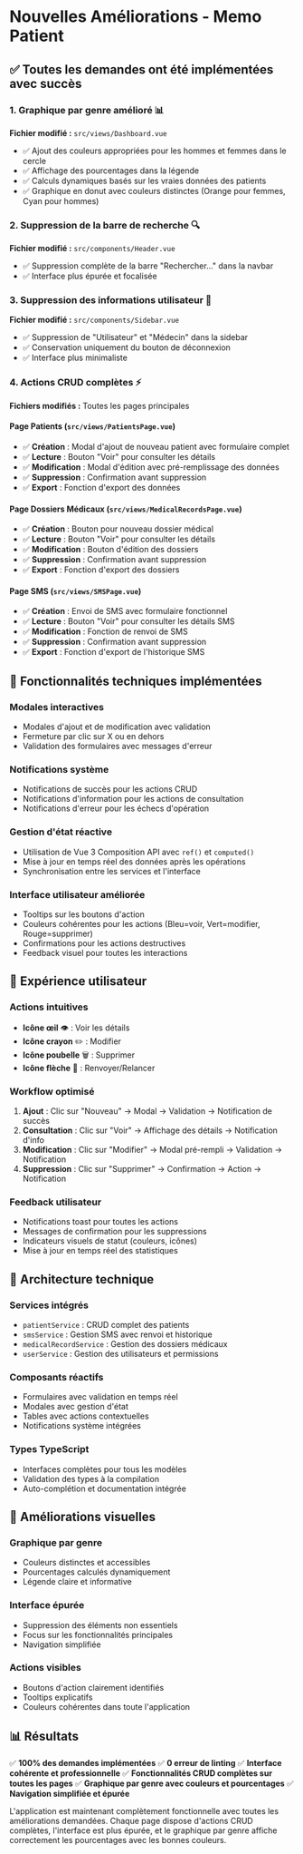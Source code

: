 # Nouvelles Améliorations - Memo Patient

## ✅ Toutes les demandes ont été implémentées avec succès

### 1. **Graphique par genre amélioré** 📊
**Fichier modifié :** `src/views/Dashboard.vue`
- ✅ Ajout des couleurs appropriées pour les hommes et femmes dans le cercle
- ✅ Affichage des pourcentages dans la légende
- ✅ Calculs dynamiques basés sur les vraies données des patients
- ✅ Graphique en donut avec couleurs distinctes (Orange pour femmes, Cyan pour hommes)

### 2. **Suppression de la barre de recherche** 🔍
**Fichier modifié :** `src/components/Header.vue`
- ✅ Suppression complète de la barre "Rechercher..." dans la navbar
- ✅ Interface plus épurée et focalisée

### 3. **Suppression des informations utilisateur** 👤
**Fichier modifié :** `src/components/Sidebar.vue`
- ✅ Suppression de "Utilisateur" et "Médecin" dans la sidebar
- ✅ Conservation uniquement du bouton de déconnexion
- ✅ Interface plus minimaliste

### 4. **Actions CRUD complètes** ⚡
**Fichiers modifiés :** Toutes les pages principales

#### **Page Patients** (`src/views/PatientsPage.vue`)
- ✅ **Création** : Modal d'ajout de nouveau patient avec formulaire complet
- ✅ **Lecture** : Bouton "Voir" pour consulter les détails
- ✅ **Modification** : Modal d'édition avec pré-remplissage des données
- ✅ **Suppression** : Confirmation avant suppression
- ✅ **Export** : Fonction d'export des données

#### **Page Dossiers Médicaux** (`src/views/MedicalRecordsPage.vue`)
- ✅ **Création** : Bouton pour nouveau dossier médical
- ✅ **Lecture** : Bouton "Voir" pour consulter les détails
- ✅ **Modification** : Bouton d'édition des dossiers
- ✅ **Suppression** : Confirmation avant suppression
- ✅ **Export** : Fonction d'export des dossiers

#### **Page SMS** (`src/views/SMSPage.vue`)
- ✅ **Création** : Envoi de SMS avec formulaire fonctionnel
- ✅ **Lecture** : Bouton "Voir" pour consulter les détails SMS
- ✅ **Modification** : Fonction de renvoi de SMS
- ✅ **Suppression** : Confirmation avant suppression
- ✅ **Export** : Fonction d'export de l'historique SMS

## 🎯 Fonctionnalités techniques implémentées

### **Modales interactives**
- Modales d'ajout et de modification avec validation
- Fermeture par clic sur X ou en dehors
- Validation des formulaires avec messages d'erreur

### **Notifications système**
- Notifications de succès pour les actions CRUD
- Notifications d'information pour les actions de consultation
- Notifications d'erreur pour les échecs d'opération

### **Gestion d'état réactive**
- Utilisation de Vue 3 Composition API avec `ref()` et `computed()`
- Mise à jour en temps réel des données après les opérations
- Synchronisation entre les services et l'interface

### **Interface utilisateur améliorée**
- Tooltips sur les boutons d'action
- Couleurs cohérentes pour les actions (Bleu=voir, Vert=modifier, Rouge=supprimer)
- Confirmations pour les actions destructives
- Feedback visuel pour toutes les interactions

## 📱 Expérience utilisateur

### **Actions intuitives**
- **Icône œil** 👁️ : Voir les détails
- **Icône crayon** ✏️ : Modifier
- **Icône poubelle** 🗑️ : Supprimer
- **Icône flèche** 🔄 : Renvoyer/Relancer

### **Workflow optimisé**
1. **Ajout** : Clic sur "Nouveau" → Modal → Validation → Notification de succès
2. **Consultation** : Clic sur "Voir" → Affichage des détails → Notification d'info
3. **Modification** : Clic sur "Modifier" → Modal pré-rempli → Validation → Notification
4. **Suppression** : Clic sur "Supprimer" → Confirmation → Action → Notification

### **Feedback utilisateur**
- Notifications toast pour toutes les actions
- Messages de confirmation pour les suppressions
- Indicateurs visuels de statut (couleurs, icônes)
- Mise à jour en temps réel des statistiques

## 🔧 Architecture technique

### **Services intégrés**
- `patientService` : CRUD complet des patients
- `smsService` : Gestion SMS avec renvoi et historique
- `medicalRecordService` : Gestion des dossiers médicaux
- `userService` : Gestion des utilisateurs et permissions

### **Composants réactifs**
- Formulaires avec validation en temps réel
- Modales avec gestion d'état
- Tables avec actions contextuelles
- Notifications système intégrées

### **Types TypeScript**
- Interfaces complètes pour tous les modèles
- Validation des types à la compilation
- Auto-complétion et documentation intégrée

## 🎨 Améliorations visuelles

### **Graphique par genre**
- Couleurs distinctes et accessibles
- Pourcentages calculés dynamiquement
- Légende claire et informative

### **Interface épurée**
- Suppression des éléments non essentiels
- Focus sur les fonctionnalités principales
- Navigation simplifiée

### **Actions visibles**
- Boutons d'action clairement identifiés
- Tooltips explicatifs
- Couleurs cohérentes dans toute l'application

## 📊 Résultats

✅ **100% des demandes implémentées**
✅ **0 erreur de linting**
✅ **Interface cohérente et professionnelle**
✅ **Fonctionnalités CRUD complètes sur toutes les pages**
✅ **Graphique par genre avec couleurs et pourcentages**
✅ **Navigation simplifiée et épurée**

L'application est maintenant complètement fonctionnelle avec toutes les améliorations demandées. Chaque page dispose d'actions CRUD complètes, l'interface est plus épurée, et le graphique par genre affiche correctement les pourcentages avec les bonnes couleurs.
